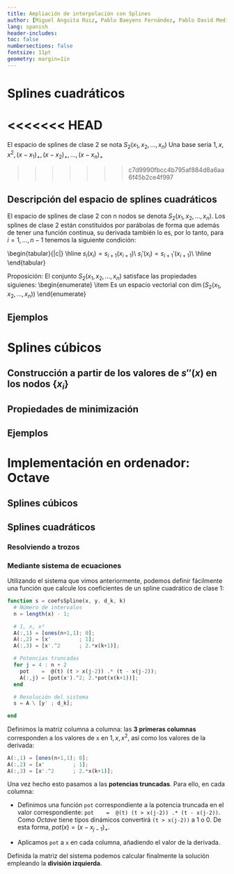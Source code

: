 ```yaml
---
title: Ampliación de interpolación con Splines
author: [Miguel Anguita Ruiz, Pablo Baeyens Fernández, Pablo David Medina Sánchez, Ruben Morales Pérez, Francisco Javier Morales Piqueras]
lang: spanish
header-includes:
toc: false
numbersections: false
fontsize: 11pt
geometry: margin=1in
---
```


# Splines cuadráticos

<<<<<<< HEAD
=======
El espacio de splines de clase 2 se nota $S_2(x_1,x_2,...,x_n)$ Una base sería ${1,x,x^2,(x-x_1)_+,(x-x_2)_+,...,(x-x_n)_+}$
>>>>>>> c7d9990fbcc4b795af884d8a6aa6f45b2ce4f997

## Descripción del espacio de splines cuadráticos
El espacio de splines de clase 2 con n nodos se denota $S_2(x_1,x_2,...,x_n)$. Los splines de clase 2 están constituídos por parábolas de forma que además de tener una función continua, su derivada también lo es, por lo tanto, para $i=1,...,n-1$ tenemos la siguiente condición:

\begin{tabular}{|c|}
   \hline
   $s_i(x_i)=s_{i+1}(x_{i+1})$\\
   $s_i'(x_i)=s_{i+1}'(x_{i+1})$\\
   \hline
\end{tabular}

Proposición:<!---Ponerlo esto mejor, con mejor formato-->
El conjunto $S_2(x_1,x_2,...,x_n)$ satisface las propiedades siguienes:
\begin{enumerate}
  \item Es un espacio vectorial con $\dim(S_2(x_1,x_2,...,x_n))$
\end{enumerate}


## Ejemplos


# Splines cúbicos

## Construcción a partir de los valores de $s''(x)$ en los nodos $\{x_i\}$

## Propiedades de minimización

## Ejemplos

# Implementación en ordenador: Octave

## Splines cúbicos

## Splines cuadráticos

### Resolviendo a trozos

### Mediante sistema de ecuaciones

Utilizando el sistema que vimos anteriormente, podemos definir fácilmente una
función que calcule los coeficientes de un spline cuadrático de clase 1:

```octave
function s = coefsSpline(x, y, d_k, k)
  # Número de intervalos
  n = length(x) - 1;

  # 1, x, x²
  A(:,1) = [ones(n+1,1); 0];
  A(:,2) = [x'         ; 1];
  A(:,3) = [x'.^2      ; 2.*x(k+1)];

  # Potencias truncadas
  for j = 4 : n + 2
    pot    =  @(t) (t > x(j-2)) .* (t - x(j-2));
    A(:,j) = [pot(x').^2; 2.*pot(x(k+1))];
  end

  # Resolución del sistema
  s = A \ [y' ; d_k];

end
```

Definimos la matriz columna a columna: las **3 primeras columnas** corresponden a
los valores de `x` en $1, x, x^2$, así como los valores de la derivada:

```octave
A(:,1) = [ones(n+1,1); 0];
A(:,2) = [x'         ; 1];
A(:,3) = [x'.^2      ; 2.*x(k+1)];
```

Una vez hecho esto pasamos a las **potencias truncadas**. Para ello, en cada
columna:

- Definimos una función `pot` correspondiente a la potencia truncada en el valor
correspondiente: `pot    =  @(t) (t > x(j-2)) .* (t - x(j-2))`. Como *Octave*
tiene tipos dinámicos convertirá `(t > x(j-2))` a $1$ o $0$. De esta forma,
$pot(x) = (x - x_{j-1})_{+}$.

- Aplicamos `pot` a `x` en cada columna, añadiendo el valor de la derivada.

Definida la matriz del sistema podemos calcular finalmente la solución empleando
la **división izquierda**.
